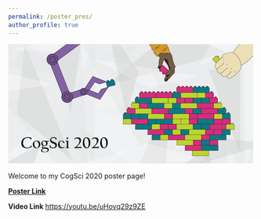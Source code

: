 ```yaml
---
permalink: /poster_pres/
author_profile: true
---
```




![CogSci2020](/images/CogSci2020-Banner.png)   

Welcome to my CogSci 2020 poster page!  

[<b>Poster Link</b>](https://carlsonrw.github.io/files/CogSci2020.pdf)


<b>Video Link</b> https://youtu.be/uHovq29z9ZE


